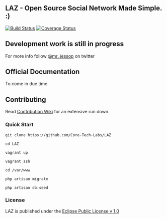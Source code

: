## LAZ - Open Source Social Network Made Simple. :)
[![Build Status](https://travis-ci.org/Core-Tech-Labs/LAZ.svg?branch=master)](https://travis-ci.org/Core-Tech-Labs/LAZ)
[![Coverage Status](https://coveralls.io/repos/Core-Tech-Labs/LAZ/badge.svg?branch=master&service=github)](https://coveralls.io/github/Core-Tech-Labs/LAZ?branch=master)

## Development work is still in progress

For more info follow [@mr_jessop](http://twitter.com/mr_jessop) on twitter


## Official Documentation

To come in due time

## Contributing

Read [Contribution Wiki](https://github.com/Core-Tech-Labs/LAZ/wiki/Contributing) for an extensive run down.

### Quick Start
`git clone https://github.com/Core-Tech-Labs/LAZ`

`cd LAZ`

`vagrant up`

`vagrant ssh`

`cd /var/www`

`php artisan migrate`

`php artisan db:seed`


### License

LAZ is published under the [Eclipse Public License v 1.0](http://opensource.org/licenses/EPL-1.0)
